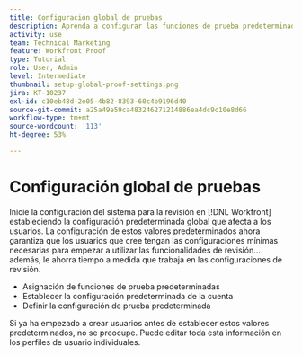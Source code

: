 ```yaml
---
title: Configuración global de pruebas
description: Aprenda a configurar las funciones de prueba predeterminadas para los usuarios; configuración predeterminada de la cuenta de revisión; y la configuración de prueba predeterminada para la revisión.
activity: use
team: Technical Marketing
feature: Workfront Proof
type: Tutorial
role: User, Admin
level: Intermediate
thumbnail: setup-global-proof-settings.png
jira: KT-10237
exl-id: c10eb48d-2e05-4b82-8393-60c4b9196d40
source-git-commit: a25a49e59ca483246271214886ea4dc9c10e8d66
workflow-type: tm+mt
source-wordcount: '113'
ht-degree: 53%

---
```


# Configuración global de pruebas

Inicie la configuración del sistema para la revisión en [!DNL Workfront] estableciendo la configuración predeterminada global que afecta a los usuarios. La configuración de estos valores predeterminados ahora garantiza que los usuarios que cree tengan las configuraciones mínimas necesarias para empezar a utilizar las funcionalidades de revisión... además, le ahorra tiempo a medida que trabaja en las configuraciones de revisión.

* Asignación de funciones de prueba predeterminadas
* Establecer la configuración predeterminada de la cuenta
* Definir la configuración de prueba predeterminada

Si ya ha empezado a crear usuarios antes de establecer estos valores predeterminados, no se preocupe. Puede editar toda esta información en los perfiles de usuario individuales.
